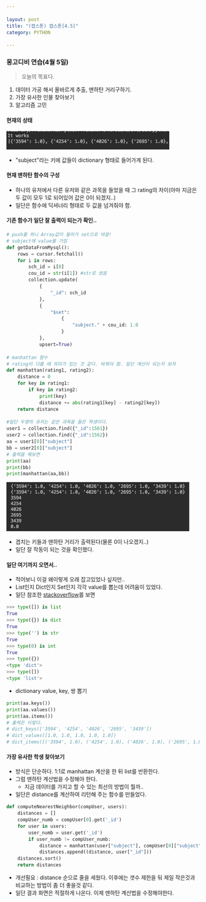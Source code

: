 ```yaml
---

layout: post
title: "(캡스톤) 캡스톤[4.5]"
category: PYTHON

---
```


### 몽고디비 연습(4월 5일)
> 오늘의 목표다.
1. 데이터 가공 해서 올바르게 추출, 맨하탄 거리구하기.
2. 가장 유사한 인물 찾아보기
3. 알고리즘 고민

#### 현재의 상태

<img src = '/post_img/201704/05/1.png/'>

* "subject"라는 키에 값들이 dictionary 형태로 들어가게 된다.

#### 현재 맨하탄 함수의 구성
* 하나의 유저에서 다른 유저와 같은 과목을 들었을 때 그 rating의 차이(아마 지금은 두 값이 모두 1로 되어있어 값은 0이 되겠지..)
* 일단은 함수에 딕셔너리 형태로 두 값을 넘겨줘야 함.

#### 기존 함수가 일단 잘 출력이 되는가 확인..

```python
# push를 하니 Array값이 들어가 set으로 바꿈!
# subject에 value를 가짐
def getDataFromMysql():
    rows = cursor.fetchall()
    for i in rows:
        sch_id = i[0]
        cou_id = str(i[1]) #str로 썼음
        collection.update(
            {
                "_id": sch_id
            },
            {
                "$set":
                    {
                        "subject." + cou_id: 1.0
                    }
            },
            upsert=True)

# manhattan 함수
# rating이 다를 때 의미가 있는 것 같다. 바꿔야 함. 일단 계산이 되는지 보자
def manhattan(rating1, rating2):
    distance = 0
    for key in rating1:
        if key in rating2:
            print(key)
            distance += abs(rating1[key] - rating2[key])
    return distance

#일단 두명의 유저는 같은 과목을 들은 학생이다.
user1 = collection.find({"_id":1561})
user2 = collection.find({"_id":1562})
aa = user1[0]["subject"]
bb = user2[0]["subject"]
# 출력을 해보면
print(aa)
print(bb)
print(manhattan(aa,bb))
```

<img src = '/post_img/201704/05/2.png/'>

* 겹치는 키들과 맨하탄 거리가 출력된다(물론 0이 나오겠지..)
* 일단 잘 작동이 되는 것을 확인했다.

#### 일단 여기까지 오면서..
* 적어보니 이걸 왜이렇게 오래 잡고있었나 싶지만..
* List인지 Dict인지 Set인지 각각 value를 뽑는데 어려움이 있었다.
* 일단 참조한 [stackoverflow](http://stackoverflow.com/questions/2225038/determine-the-type-of-an-object)를 보면

```python
>>> type([]) is list
True
>>> type({}) is dict
True
>>> type('') is str
True
>>> type(0) is int
True
>>> type({})
<type 'dict'>
>>> type([])
<type 'list'>
```

* dictionary value, key, 쌍 뽑기

```python
print(aa.keys())
print(aa.values())
print(aa.items())
# 출력은 이렇다.
# dict_keys(['3594', '4254', '4026', '2695', '3439'])
# dict_values([1.0, 1.0, 1.0, 1.0, 1.0])
# dict_items([('3594', 1.0), ('4254', 1.0), ('4026', 1.0), ('2695', 1.0), ('3439', 1.0)])
```

#### 가장 유사한 학생 찾아보기
* 방식은 단순하다. 1:1로 manhattan 계산을 한 뒤 list를 반환한다.
* 그럼 맨하탄 계산법을 수정해야 한다.
    * 지금 데이터를 가지고 할 수 있는 최선의 방법이 뭘까..
* 일단은 distance를 계산하여 리턴해 주는 함수를 만들었다.

```python
def computeNearestNeighbor(compUser, users):
    distances = []
    compUser_numb = compUser[0].get('_id')
    for user in users:
        user_numb = user.get('_id')
        if user_numb != compUser_numb:
            distance = manhattan(user["subject"], compUser[0]["subject"])
            distances.append((distance, user["_id"]))
    distances.sort()
    return distances
```
* 개선필요 : distance 순으로 줄을 세웠다. 이후에는 갯수 제한을 둬 제일 작은것과 비교하는 방법이 좀 더 좋을것 같다.
* 일단 결과 화면은 적절하게 나온다. 이제 맨하탄 계산법을 수정해야한다.


<br/><br/>
